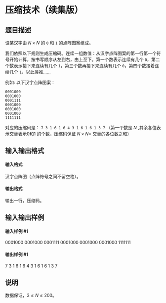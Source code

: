 
# 压缩技术（续集版）
## 题目描述
设某汉字由 $N \times N$ 的 $\texttt 0$ 和 $\texttt 1$ 的点阵图案组成。

我们依照以下规则生成压缩码。连续一组数值：从汉字点阵图案的第一行第一个符号开始计算，按书写顺序从左到右，由上至下。第一个数表示连续有几个 $\texttt 0$，第二个数表示接下来连续有几个 $\texttt 1$，第三个数再接下来连续有几个 $\texttt 0$，第四个数接着连续几个 $\texttt 1$，以此类推……

例如: 以下汉字点阵图案：

```
0001000
0001000
0001111
0001000
0001000
0001000
1111111
```

对应的压缩码是： $\texttt {7 3 1 6 1 6 4 3 1 6 1 6 1 3 7}$ （第一个数是 $N$ ,其余各位表示交替表示0和1 的个数，压缩码保证 $N \times N=$ 交替的各位数之和）

## 输入输出格式
#### 输入格式

汉字点阵图（点阵符号之间不留空格）。

#### 输出格式

输出一行，压缩码。

## 输入输出样例
#### 输入样例 #1
0001000
0001000
0001111
0001000
0001000
0001000
1111111

#### 输出样例 #1
7 3 1 6 1 6 4 3 1 6 1 6 1 3 7
## 说明
数据保证，$3\leq N\leq 200$。

